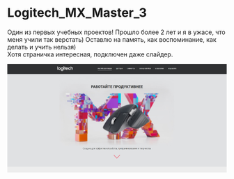 # Logitech_MX_Master_3

Один из первых учебных проектов! Прошло более 2 лет и я в ужасе, что меня учили так верстать) Оставлю на память, как воспоминание, как делать и учить нельзя)  
Хотя страничка интересная, подключен даже слайдер.
 
 
[![Logitech_MX_Master_3](https://github.com/8807010/Logitech_MX_Master_3/blob/master/preview.jpg)](https://8807010.github.io/Logitech_MX_Master_3/#bluetooth)  



